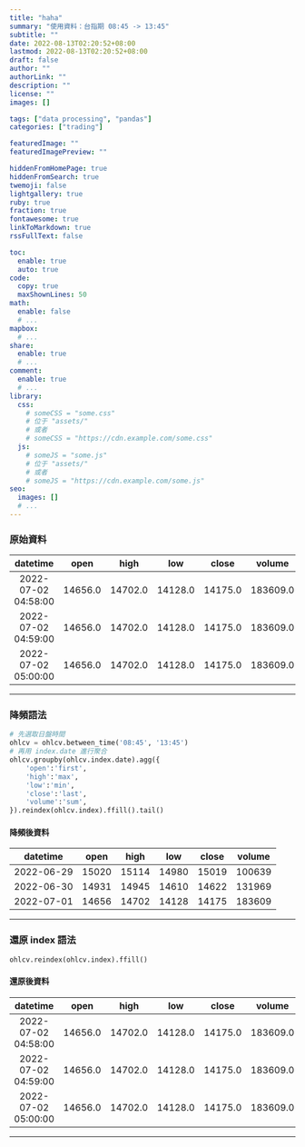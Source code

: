```yaml
---
title: "haha"
summary: "使用資料：台指期 08:45 -> 13:45"
subtitle: ""
date: 2022-08-13T02:20:52+08:00
lastmod: 2022-08-13T02:20:52+08:00
draft: false
author: ""
authorLink: ""
description: ""
license: ""
images: []

tags: ["data processing", "pandas"]
categories: ["trading"]

featuredImage: ""
featuredImagePreview: ""

hiddenFromHomePage: true
hiddenFromSearch: true
twemoji: false
lightgallery: true
ruby: true
fraction: true
fontawesome: true
linkToMarkdown: true
rssFullText: false

toc:
  enable: true
  auto: true
code:
  copy: true
  maxShownLines: 50
math:
  enable: false
  # ...
mapbox:
  # ...
share:
  enable: true
  # ...
comment:
  enable: true
  # ...
library:
  css:
    # someCSS = "some.css"
    # 位于 "assets/"
    # 或者
    # someCSS = "https://cdn.example.com/some.css"
  js:
    # someJS = "some.js"
    # 位于 "assets/"
    # 或者
    # someJS = "https://cdn.example.com/some.js"
seo:
  images: []
  # ...
---
```


### 原始資料

|datetime|open|high|low|close|volume|
|:-:|:-:|:-:|:-:|:-:|:-:|
|2022-07-02 04:58:00	|14656.0	|14702.0	|14128.0	|14175.0	|183609.0|
|2022-07-02 04:59:00	|14656.0	|14702.0	|14128.0	|14175.0	|183609.0|
|2022-07-02 05:00:00	|14656.0	|14702.0	|14128.0	|14175.0	|183609.0|

---
### 降頻語法
```python
# 先選取日盤時間
ohlcv = ohlcv.between_time('08:45', '13:45')
# 再用 index.date 進行聚合
ohlcv.groupby(ohlcv.index.date).agg({
    'open':'first',
    'high':'max',
    'low':'min',
    'close':'last',
    'volume':'sum',
}).reindex(ohlcv.index).ffill().tail()
```

#### 降頻後資料

|datetime|open|high|low|close|volume|
|:-:|:-:|:-:|:-:|:-:|:-:|
|2022-06-29	|15020	|15114	|14980	|15019	|100639|
|2022-06-30	|14931	|14945	|14610	|14622	|131969|
|2022-07-01	|14656	|14702	|14128	|14175	|183609|

--- 

### 還原 index 語法
```python
ohlcv.reindex(ohlcv.index).ffill()
```

#### 還原後資料
|datetime|open|high|low|close|volume|
|:-:|:-:|:-:|:-:|:-:|:-:|
|2022-07-02 04:58:00	|14656.0	|14702.0	|14128.0	|14175.0	|183609.0|
|2022-07-02 04:59:00	|14656.0	|14702.0	|14128.0	|14175.0	|183609.0|
|2022-07-02 05:00:00	|14656.0	|14702.0	|14128.0	|14175.0	|183609.0|

---